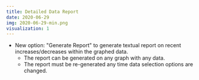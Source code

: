 ```yaml
---
title: Detailed Data Report
date: 2020-06-29
img: 2020-06-29-min.png
visualization: 1
---
```


- New option: "Generate Report" to generate textual report on recent increases/decreases within the graphed data.
  - The report can be generated on any graph with any data.
  - The report must be re-generated any time data selection options are changed.
